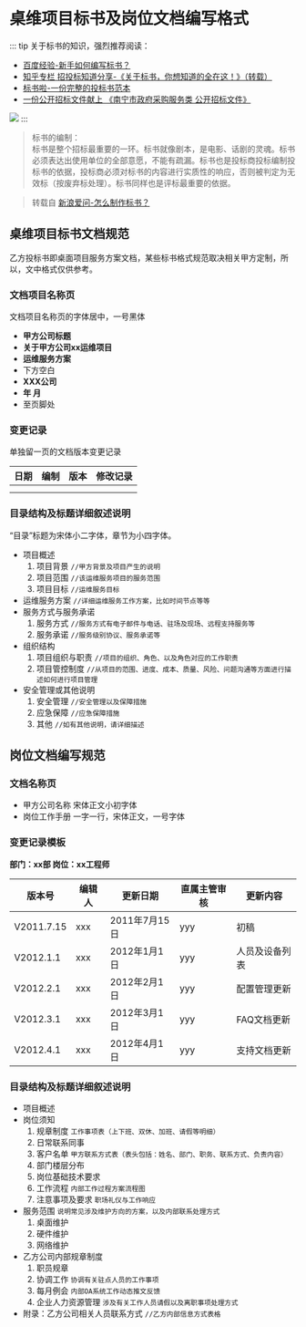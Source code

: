 # 桌维项目标书及岗位文档编写格式

::: tip
关于标书的知识，强烈推荐阅读：
* [百度经验-新手如何编写标书？](https://jingyan.baidu.com/article/574c521959ec5e6c8d9dc1bf.html)
* [知乎专栏 招投标知道分享-《关于标书，你想知道的全在这！》（转载）](https://zhuanlan.zhihu.com/p/95672108)
* [标书啦-一份完整的投标书范本](https://www.biaoshula.com/b192.html)
* [一份公开招标文件献上 《南宁市政府采购服务类 公开招标文件》](https://www.baidu.com/link?url=5F7V4us8olSgooftVOFTvodcooNxhZHe5VYjjAliZNi5dsXxohTbqbbHUE63P8UdqNfaT8k8k6dxvon2mdYI08K6jBKKjDELbIe5cCD12cpqpejjPPxU-XcljibuFYuv&amp;wd=&amp;eqid=ad31d657000163cd000000065ed39e27)

![](https://i.loli.net/2020/05/31/i62gRVOeTb3vIGF.png)
:::

> 标书的编制：  
> 标书是整个招标最重要的一环。标书就像剧本，是电影、话剧的灵魂。标书必须表达出使用单位的全部意愿，不能有疏漏。标书也是投标商投标编制投标书的依据，投标商必须对标书的内容进行实质性的响应，否则被判定为无效标（按废弃标处理）。标书同样也是评标最重要的依据。

> 转载自 [新浪爱问-怎么制作标书？](https://iask.sina.com.cn/b/10705353.html)


## 桌维项目标书文档规范

乙方投标书即桌面项目服务方案文档，某些标书格式规范取决相关甲方定制，所以，文中格式仅供参考。

### 文档项目名称页

文档项目名称页的字体居中，一号黑体

* **甲方公司标题**
* **关于甲方公司xx运维项目**
* **运维服务方案**
* 下方空白
* **XXX公司**
* **年 月**
* 至页脚处


### 变更记录

单独留一页的文档版本变更记录

| 日期 | 编制 | 版本 | 修改记录 |
|-------|------|-------|----------|
|       |      |       |          |
|       |      |       |          |

### 目录结构及标题详细叙述说明

“目录”标题为宋体小二字体，章节为小四字体。

* 项目概述
    1. 项目背景 `//甲方背景及项目产生的说明`
    1. 项目范围 `//该运维服务项目的服务范围`
    1. 项目目标 `//运维服务目标`
* 运维服务方案 `//详细运维服务工作方案，比如时间节点等等`
* 服务方式与服务承诺 
    1. 服务方式 `//服务方式有电子邮件与电话、驻场及现场、远程支持服务等`
    1. 服务承诺 `//服务级别协议、服务承诺等`
* 组织结构
    1. 项目组织与职责 `//项目的组织、角色、以及角色对应的工作职责`
    1. 项目管控制度 `//从项目的范围、进度、成本、质量、风险、问题沟通等方面进行描述如何进行项目管理`
* 安全管理或其他说明
    1. 安全管理 `//安全管理以及保障措施`
    1. 应急保障 `//应急保障措施`
    1. 其他 `//如有其他说明，请详细描述`

## 岗位文档编写规范

### 文档名称页

* 甲方公司名称 宋体正文小初字体
* 岗位工作手册 一字一行，宋体正文，一号字体

### 变更记录模板

**部门：xx部 岗位：xx工程师**

| 版本号      | **编辑人** | **更新日期** | **直属主管审核** | **更新内容**         |
|-----------------|------------|-----------------------|------------------|----------------------|
| V2011.7.15  | xxx | 2011年7月15日    | yyy       | 初稿            |
| V2012.1.1  | xxx | 2012年1月1日   | yyy       | 人员及设备列表   |
| V2012.2.1  | xxx | 2012年2月1日   | yyy       | 配置管理更新    |
| V2012.3.1  | xxx | 2012年3月1日   | yyy        | FAQ文档更新     |
| V2012.4.1  | xxx   | 2012年4月1日   | yyy      | 支持文档更新    |

### 目录结构及标题详细叙述说明

* 项目概述
* 岗位须知
    1. 规章制度	 `工作事项表（上下班、双休、加班、请假等明细）`
    1. 日常联系同事	
    1. 客户名单 `甲方联系方式表（表头包括：姓名、部门、职务、联系方式、负责内容）`
    1. 部门楼层分布		
    1. 岗位基础技术要求
    1. 工作流程 `内部工作过程方案流程图`
    1. 注意事项及要求 `职场礼仪与工作响应`
* 服务范围 `说明常见涉及维护方向的方案，以及内部联系处理方式`
    1. 桌面维护
    1. 硬件维护
    1. 网络维护
* 乙方公司内部规章制度
    1. 职员规章
    1. 协调工作 `协调有关驻点人员的工作事项`
    1. 每月例会	`内部OA系统工作动态推文反馈`
    1. 企业人力资源管理 `涉及有关工作人员请假以及离职事项处理方式`
* 附录：乙方公司相关人员联系方式 `//乙方内部信息方式表格`